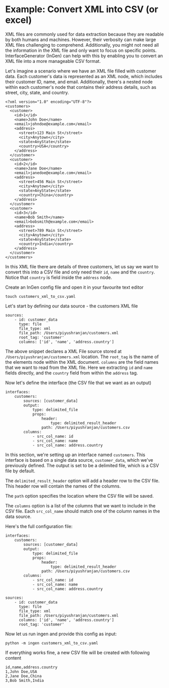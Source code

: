 # Example: Convert XML into CSV (or excel)

XML files are commonly used for data extraction because they are readable by both humans and machines. However, their verbosity can make large XML files challenging to comprehend. Additionally, you might not need all the information in the XML file and only want to focus on specific points. InterfaceGenerator (InGen) can help with this by enabling you to convert an XML file into a more manageable CSV format.

Let's imagine a scenario where we have an XML file filled with customer data. Each customer's data is represented as an XML node, which includes their customer ID, name, and email. Additionally, there's a nested node within each customer's node that contains their address details, such as street, city, state, and country.

```
<?xml version="1.0" encoding="UTF-8"?>
<customers>
  <customer>
    <id>1</id>
    <name>John Doe</name>
    <email>johndoe@example.com</email>
    <address>
      <street>123 Main St</street>
      <city>Anytown</city>
      <state>AnyState</state>
      <country>USA</country>
    </address>
  </customer>
  <customer>
    <id>2</id>
    <name>Jane Doe</name>
    <email>janedoe@example.com</email>
    <address>
      <street>456 Main St</street>
      <city>Anytown</city>
      <state>AnyState</state>
      <country>China</country>
    </address>
  </customer>
  <customer>
    <id>3</id>
    <name>Bob Smith</name>
    <email>bobsmith@example.com</email>
    <address>
      <street>789 Main St</street>
      <city>Anytown</city>
      <state>AnyState</state>
      <country>India</country>
    </address>
  </customer>
</customers>
```

In this XML file there are details of three customers, let us say we want to convert this into a CSV file and only need their `id`, `name` and the `country`. Notice that `country` is field inside the `address` node.

Create an InGen config file and open it in your favourite text editor

```
touch customers_xml_to_csv.yaml
```

Let's start by defining our data source - the customers XML file

```
sources:
    - id: customer_data
      type: file
      file_type: xml
      file_path: /Users/piyushranjan/customers.xml
      root_tag: 'customer'
      columns: ['id', 'name', 'address.country']
```
The above snippet declares a XML File source stored at `/Users/piyushranjan/customers.xml` location. The `root_tag` is the name of the elements node within the XML document. `columns` are the field names that we want to read from the XML file. Here we extracting `id` and `name` fields directly, and the `country` field from within the `address` tag.

Now let's define the interface (the CSV file that we want as an output)

```
interfaces:
    customers:
        sources: [customer_data]
        output:
            type: delimited_file
            props:
                header:
                    type: delimited_result_header
                path: /Users/piyushranjan/customers.csv
        columns:
            - src_col_name: id
            - src_col_name: name
            - src_col_name: address.country
```

In this section, we're setting up an interface named `customers`. This interface is based on a single data source, `customer_data`, which we've previously defined. The output is set to be a delimited file, which is a CSV file by default.

The `delimited_result_header` option will add a header row to the CSV file. This header row will contain the names of the columns.

The `path` option specifies the location where the CSV file will be saved.

The `columns` option is a list of the columns that we want to include in the CSV file. Each `src_col_name` should match one of the column names in the data source.

Here's the full configuration file:

```
interfaces:
    customers:
        sources: [customer_data]
        output:
            type: delimited_file
            props:
                header:
                    type: delimited_result_header
                path: /Users/piyushranjan/customers.csv
        columns:
            - src_col_name: id
            - src_col_name: name
            - src_col_name: address.country

sources:
    - id: customer_data
      type: file
      file_type: xml
      file_path: /Users/piyushranjan/customers.xml
      columns: ['id', 'name', 'address.country']
      root_tag: 'customer'
```

Now let us run ingen and provide this config as input:

```
python -m ingen customers_xml_to_csv.yaml
```

If everything works fine, a new CSV file will be created with following content

```
id,name,address.country
1,John Doe,USA
2,Jane Doe,China
3,Bob Smith,India
```
